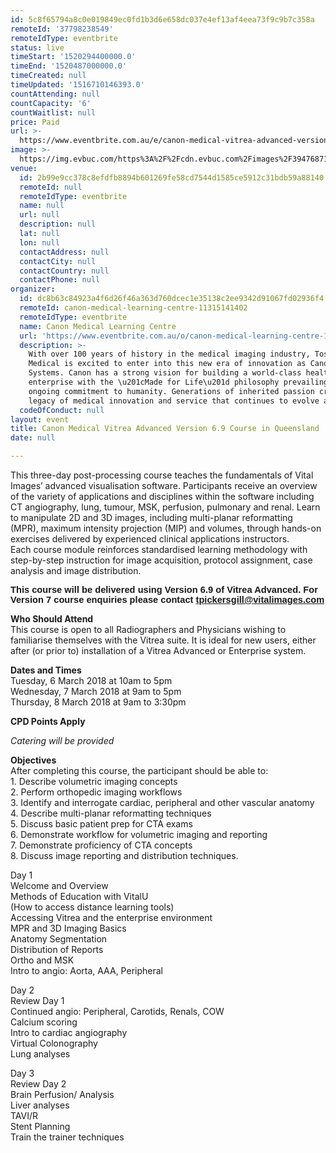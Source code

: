 ```yaml
---
id: 5c8f65794a8c0e019849ec0fd1b3d6e658dc037e4ef13af4eea73f9c9b7c358a
remoteId: '37798238549'
remoteIdType: eventbrite
status: live
timeStart: '1520294400000.0'
timeEnd: '1520487000000.0'
timeCreated: null
timeUpdated: '1516710146393.0'
countAttending: null
countCapacity: '6'
countWaitlist: null
price: Paid
url: >-
  https://www.eventbrite.com.au/e/canon-medical-vitrea-advanced-version-69-course-in-queensland-registration-37798238549?aff=ebapi
image: >-
  https://img.evbuc.com/https%3A%2F%2Fcdn.evbuc.com%2Fimages%2F39476871%2F185894324770%2F1%2Foriginal.jpg?s=3cf5385d78ca3a015e53d52c05ff581f
venue:
  id: 2b99e9cc378c8efdfb8894b601269fe58cd7544d1585ce5912c31bdb59a88140
  remoteId: null
  remoteIdType: eventbrite
  name: null
  url: null
  description: null
  lat: null
  lon: null
  contactAddress: null
  contactCity: null
  contactCountry: null
  contactPhone: null
organizer:
  id: dc8b63c84923a4f6d26f46a363d760dcec1e35138c2ee9342d91067fd02936f4
  remoteId: canon-medical-learning-centre-11315141402
  remoteIdType: eventbrite
  name: Canon Medical Learning Centre
  url: 'https://www.eventbrite.com.au/o/canon-medical-learning-centre-11315141402'
  description: >-
    With over 100 years of history in the medical imaging industry, Toshiba
    Medical is excited to enter into this new era of innovation as Canon Medical
    Systems. Canon has a strong vision for building a world-class healthcare
    enterprise with the \u201cMade for Life\u201d philosophy prevailing as our
    ongoing commitment to humanity. Generations of inherited passion creates a
    legacy of medical innovation and service that continues to evolve as we do.
  codeOfConduct: null
layout: event
title: Canon Medical Vitrea Advanced Version 6.9 Course in Queensland
date: null

---
```

<P>This three-day post-processing course teaches the fundamentals of Vital Images’ advanced visualisation software. Participants receive an overview of the variety of applications and disciplines within the software including CT angiography, lung, tumour, MSK, perfusion, pulmonary and renal. Learn to manipulate 2D and 3D images, including multi-planar reformatting (MPR), maximum intensity projection (MIP) and volumes, through hands-on exercises delivered by experienced clinical applications instructors.<BR>Each course module reinforces standardised learning methodology with step-by-step instruction for image acquisition, protocol assignment, case analysis and image distribution. <BR></P>
<P><STRONG><SPAN STYLE="font-size: 11.0pt; font-family: 'Calibri',sans-serif;">This course will be delivered using Version 6.9 of Vitrea Advanced. For Version 7 course enquiries please contact <A HREF="mailto:tpickersgill@vitalimages.com" REL="nofollow">tpickersgill@vitalimages.com</A></SPAN></STRONG></P>
<P><STRONG>Who Should Attend<BR></STRONG>This course is open to all Radiographers and Physicians wishing to familiarise themselves with the Vitrea suite. It is ideal for new users, either after (or prior to) installation of a Vitrea Advanced or Enterprise system.</P>
<P><STRONG>Dates and Times<BR></STRONG>Tuesday, 6 March 2018 at 10am to 5pm<BR>Wednesday, 7 March 2018 at 9am to 5pm<BR>Thursday, 8 March 2018 at 9am to 3:30pm</P>
<P><STRONG>CPD Points Apply</STRONG></P>
<P><EM>Catering will be provided</EM></P>
<P><STRONG>Objectives</STRONG><BR>After completing this course, the participant should be able to:<BR>1. Describe volumetric imaging concepts<BR>2. Perform orthopedic imaging workflows<BR>3. Identify and interrogate cardiac, peripheral and other vascular anatomy<BR>4. Describe multi-planar reformatting techniques<BR>5. Discuss basic patient prep for CTA exams<BR>6. Demonstrate workflow for volumetric imaging and reporting<BR>7. Demonstrate proficiency of CTA concepts<BR>8. Discuss image reporting and distribution techniques.</P>
<P>Day 1<BR>Welcome and Overview<BR>Methods of Education with VitalU<BR>(How to access distance learning tools)<BR>Accessing Vitrea and the enterprise environment<BR>MPR and 3D Imaging Basics<BR>Anatomy Segmentation<BR>Distribution of Reports<BR>Ortho and MSK<BR>Intro to angio: Aorta, AAA, Peripheral<BR></P>
<P>Day 2<BR>Review Day 1<BR>Continued angio: Peripheral, Carotids, Renals, COW<BR>Calcium scoring<BR>Intro to cardiac angiography<BR>Virtual Colonography<BR>Lung analyses</P>
<P>Day 3<BR>Review Day 2<BR>Brain Perfusion/ Analysis<BR>Liver analyses<BR>TAVI/R<BR>Stent Planning<BR>Train the trainer techniques</P>
